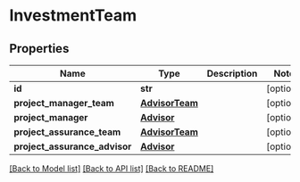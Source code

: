 # InvestmentTeam

## Properties
Name | Type | Description | Notes
------------ | ------------- | ------------- | -------------
**id** | **str** |  | [optional] 
**project_manager_team** | [**AdvisorTeam**](AdvisorTeam.md) |  | [optional] 
**project_manager** | [**Advisor**](Advisor.md) |  | [optional] 
**project_assurance_team** | [**AdvisorTeam**](AdvisorTeam.md) |  | [optional] 
**project_assurance_advisor** | [**Advisor**](Advisor.md) |  | [optional] 

[[Back to Model list]](../README.md#documentation-for-models) [[Back to API list]](../README.md#documentation-for-api-endpoints) [[Back to README]](../README.md)



